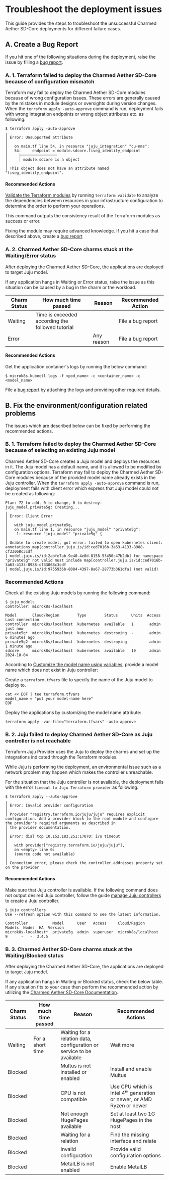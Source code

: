 # Troubleshoot the deployment issues

This guide provides the steps to troubleshoot the unsuccessful Charmed Aether SD-Core deployments for different failure cases.

## A. Create a Bug Report

If you hit one of the following situations during the deployment, raise the issue by filling a [bug report][Bug Report].

### A. 1. Terraform failed to deploy the Charmed Aether SD-Core because of configuration mismatch

Terraform may fail to deploy the Charmed Aether SD-Core modules because of wrong configuration issues. These errors are generally caused by the mistakes in module designs or oversights during version changes.
When the `terraform apply -auto-approve` command is run, deployment fails with wrong integration endpoints or wrong object attributes etc. as following:

```console
$ terraform apply -auto-approve 
╷
│ Error: Unsupported attribute
│ 
│   on main.tf line 54, in resource "juju_integration" "cu-nms":
│   54:     endpoint = module.sdcore.fiveg_identity_endpoint
│     ├────────────────
│     │ module.sdcore is a object
│ 
│ This object does not have an attribute named "fiveg_identity_endpoint".
```

#### Recommended Actions

[Validate the Terraform modules][Validate Terraform Configuration] by running `terraform validate` to analyze the dependencies between resources in your infrastructure configuration to determine the order to perform your operations.

This command outputs the consistency result of the Terraform modules as success or error.

Fixing the module may require advanced knowledge. If you hit a case that described above, create a [bug report][Bug Report]

### A. 2. Charmed Aether SD-Core charms stuck at the Waiting/Error status

After deploying the Charmed Aether SD-Core, the applications are deployed to target Juju model. 

If any application hangs in Waiting or Error status, raise the issue as this situation can be caused by a bug in the charm or the workload.

| Charm Status | How much time passed                             | Reason                | Recommended Action                                                    |
|--------------|--------------------------------------------------|-----------------------|-----------------------------------------------------------------------|
| Waiting      | Time is exceeded according the followed tutorial |                       | File a bug report                                                     | 
| Error        |                                                  | Any reason            | File a bug report                                                     |

#### Recommended Actions

Get the application container's logs by running the below command:

```shell
$ microk8s.kubectl logs -f <pod_name> -c <container_name> -c <model_name>
```

File a [bug report][Bug Report] by attaching the logs and providing other required details.

## B. Fix the environment/configuration related problems

The issues which are described below can be fixed by performing the recommended actions.

### B. 1. Terraform failed to deploy the Charmed Aether SD-Core because of selecting an existing Juju model

Charmed Aether SD-Core creates a Juju model and deploys the resources in it. The Juju model has a default name, and it is allowed to be modified by configuration options. 
Terraform may fail to deploy the Charmed Aether SD-Core modules because of the provided model name already exists in the Juju controller.
When the `terraform apply -auto-approve` command is run, deployment fails with client error which express that Juju model could not be created as following:

```console
Plan: 72 to add, 0 to change, 0 to destroy.
juju_model.private5g: Creating...
╷
│ Error: Client Error
│ 
│   with juju_model.private5g,
│   on main.tf line 1, in resource "juju_model" "private5g":
│    1: resource "juju_model" "private5g" {
│ 
│ Unable to create model, got error: failed to open kubernetes client: annotations map[controller.juju.is/id:ced7016b-3a63-4133-8988-cf33068c3cdf
│ model.juju.is/id:2abfe7ab-9e40-4e0d-8158-53450c47b2db] for namespace "private5g" not valid must include map[controller.juju.is/id:ced7016b-3a63-4133-8988-cf33068c3cdf
│ model.juju.is/id:9755936b-8084-4397-8a67-28773b361dfa] (not valid)
```

### Recommended Actions

Check all the existing Juju models by running the following command:

```shell
$ juju models
controller: microk8s-localhost

Model       Cloud/Region        Type        Status      Units  Access  Last connection
controller  microk8s/localhost  kubernetes  available   1       admin  just now
private5g*  microk8s/localhost  kubernetes  destroying  -       admin  6 minutes ago
private5g2  microk8s/localhost  kubernetes  destroying  -       admin  1 minute ago
sdcore      microk8s/localhost  kubernetes  available   19      admin  2024-10-04
```

According to [Customize the model name using variables][Deploy SD-Core K8s with Terraform], provide a model name which does not exist in Juju controller:

Create a `terraform.tfvars` file to specify the name of the Juju model to deploy to.

```shell
cat << EOF | tee terraform.tfvars
model_name = "put your model-name here"
EOF
```

Deploy the applications by customizing the model name attribute:

```shell
terraform apply -var-file="terraform.tfvars" -auto-approve 
```

### B. 2. Juju failed to deploy Charmed Aether SD-Core as Juju controller is not reachable

Terraform Juju Provider uses the Juju to deploy the charms and set up the integrations indicated through the Terraform modules. 

While Juju is performing the deployment, an environmental issue such as a network problem may happen which makes the controller unreachable.

For the situation that the Juju controller is not available, the deployment fails with the error `timeout to Juju Terraform provider` as following.

```console
$ terraform apply --auto-approve
╷
│ Error: Invalid provider configuration
│ 
│ Provider "registry.terraform.io/juju/juju" requires explicit configuration. Add a provider block to the root module and configure the provider's required arguments as described in
│ the provider documentation.
│ 
│ Error: dial tcp 10.152.183.251:17070: i/o timeout
│ 
│   with provider["registry.terraform.io/juju/juju"],
│   on <empty> line 0:
│   (source code not available)
│ 
│ Connection error, please check the controller_addresses property set on the provider
```

#### Recommended Actions

Make sure that Juju controller is available. If the following command does not output desired Juju controller, follow the guide [manage Juju controllers][Manage Juju Controller] to create a Juju controller.

```shell
$ juju controllers
Use --refresh option with this command to see the latest information.

Controller           Model      User   Access     Cloud/Region        Models  Nodes  HA  Version
microk8s-localhost*  private5g  admin  superuser  microk8s/localhost       9      -   -  3.4.5  
```

### B. 3. Charmed Aether SD-Core charms stuck at the Waiting/Blocked status

After deploying the Charmed Aether SD-Core, the applications are deployed to target Juju model. 

If any application hangs in Waiting or Blocked status, check the below table. If any situation fits to your case then perform the recommended action by utilizing the 
[Charmed Aether SD-Core Documentation][Charmed Aether SD-Core Documentation].

| Charm Status | How much time passed | Reason                                                                | Recommended Actions                                                   |
|--------------|----------------------|-----------------------------------------------------------------------|-----------------------------------------------------------------------|
| Waiting      | For a short time     | Waiting for a relation data, configuration or service to be available | Wait more                                                             |
| Blocked      |                      | Multus is not installed or enabled                                    | Install and enable Multus                                             |
| Blocked      |                      | CPU is not compatible                                                 | Use CPU which is Intel 4ᵗʰ generation or newer, or AMD Ryzen or newer |
| Blocked      |                      | Not enough HugePages available                                        | Set at least two 1G HugePages in the host                             |
| Blocked      |                      | Waiting for a relation                                                | Find the missing interface and relate                                 |
| Blocked      |                      | Invalid configuration                                                 | Provide valid configuration options                                   |
| Blocked      |                      | MetalLB is not enabled                                                | Enable MetalLB                                                        |


[Bug Report]: https://github.com/canonical/charmed-aether-sd-core/issues/new?assignees=&labels=bug&projects=&template=bug_report.yml

[Validate Terraform Configuration]: https://developer.hashicorp.com/terraform/tutorials/configuration-language/troubleshooting-workflow#validate-your-configuration

[Deploy SD-Core K8s with Terraform]: https://github.com/canonical/terraform-juju-sdcore/blob/main/modules/sdcore-k8s/README.md#deploying-sdcore-k8s-with-terraform

[Manage Juju Controller]: https://juju.is/docs/juju/manage-controllers

[Traefik Pod Goes to Error State]: https://github.com/canonical/traefik-k8s-operator/issues/361

[Charmed Aether SD-Core Documentation]: https://github.com/canonical/charmed-aether-sd-core/tree/main/docs







